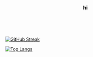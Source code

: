 <h3 align="center">hi</h3>
<br>
<br>
<br>

[![GitHub Streak](https://github-readme-streak-stats.herokuapp.com?user=itsvara&theme=highcontrast&hide_border=true&ring=6B42DD&fire=D88BDD&background=0B0B0B&currStreakLabel=38ABB6&stroke=CFA0DC&currStreakNum=829FFF&sideLabels=43CFDC&sideNums=5477DD)](https://git.io/streak-stats)

[![Top Langs](https://github-readme-stats.vercel.app/api/top-langs/?username=itsvara&layout=compact&bg_color=0B0B0B&hide_border=true&title_color=38ABB6)](https://github.com/anuraghazra/github-readme-stats)

